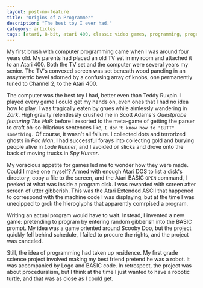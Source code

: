 ```yaml
---
layout: post-no-feature
title: "Origins of a Programmer"
description: "The best toy I ever had."
category: articles
tags: [atari, 8-bit, atari 400, classic video games, programming, programming languages, atari basic, atari logo]
---
```


My first brush with computer programming came when I was around four years old. My parents had placed an old TV set in my room and attached it to an Atari 400. Both the TV set and the computer were several years my senior. The TV's convexed screen was set beneath wood paneling in an assymetric bevel adorned by a confusing array of knobs, one permanently tuned to Channel 2, to the Atari 400.

The computer was the best toy I had, better even than Teddy Ruxpin. I played every game I could get my hands on, even ones that I had no idea how to play. I was tragically eaten by grues while aimlessly wandering in _Zork_. High gravity relentlessly crushed me in Scott Adams's _Questprobe featuring The Hulk_ before I resorted to the meta-game of getting the parser to craft oh-so-hilarious sentences like, `I don't know how to "BUTT" something.` Of course, it wasn't all failure. I collected dots and terrorized ghosts in _Pac Man_, I had successful forays into collecting gold and burying people alive in _Lode Runner_, and I avoided oil slicks and drove onto the back of moving trucks in _Spy Hunter_.

My voracious appetite for games led me to wonder how they were made. Could I make one myself? Armed with enough Atari DOS to list a disk's directory, copy a file to the screen, and the Atari BASIC `OPEN` command, I peeked at what was inside a program disk. I was rewarded with screen after screen of utter gibberish. This was the Atari Extended ASCII that happened to correspond with the machine code I was displaying, but at the time I was uneqipped to grok the hieroglyphs that apparently comrpised a program.

Writing an actual program would have to wait. Instead, I invented a new game: pretending to program by entering random gibberish into the BASIC prompt. My idea was a game oriented around Scooby Doo, but the project quickly fell behind schedule, I failed to procure the rights, and the project was canceled.

Still, the idea of programming had taken up residence. My first grade science project involved making my best friend pretend he was a robot. It was accompanied by Logo and BASIC code. In retrospect, the project was about proceduralism, but I think at the time I just wanted to have a robotic turtle, and that was as close as I could get.
